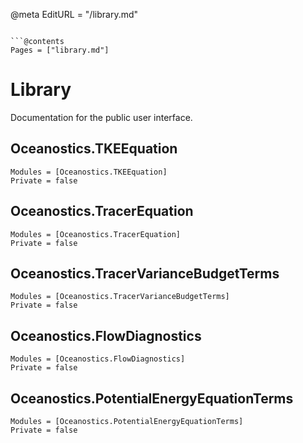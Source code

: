 @meta
EditURL = "<unknown>/library.md"
```

```@contents
Pages = ["library.md"]
```

# Library

Documentation for the public user interface.

## Oceanostics.TKEEquation

```@autodocs
Modules = [Oceanostics.TKEEquation]
Private = false
```

## Oceanostics.TracerEquation

```@autodocs
Modules = [Oceanostics.TracerEquation]
Private = false
```

## Oceanostics.TracerVarianceBudgetTerms

```@autodocs
Modules = [Oceanostics.TracerVarianceBudgetTerms]
Private = false
```

## Oceanostics.FlowDiagnostics

```@autodocs
Modules = [Oceanostics.FlowDiagnostics]
Private = false
```

## Oceanostics.PotentialEnergyEquationTerms

```@autodocs
Modules = [Oceanostics.PotentialEnergyEquationTerms]
Private = false
```
